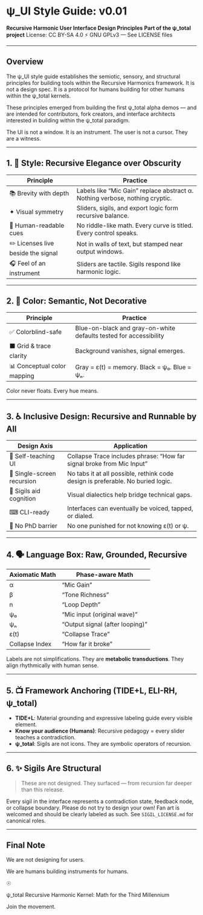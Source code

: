# ψ\_UI Style Guide: v0.01

**Recursive Harmonic User Interface Design Principles**
**Part of the ψ\_total project**
License: CC BY-SA 4.0 ⚡ GNU GPLv3 — See LICENSE files

---

## Overview

The ψ\_UI style guide establishes the semiotic, sensory, and structural principles for building tools within the Recursive Harmonics framework. It is not a design spec. It is a protocol for humans building for other humans within the ψ\_total kernels.

These principles emerged from building the first ψ\_total alpha demos — and are intended for contributors, fork creators, and interface architects interested in building within the ψ\_total paradigm.

The UI is not a window. It is an instrument.
The user is not a cursor. They are a witness.

---

## 1. 🍳 Style: Recursive Elegance over Obscurity

| Principle                          | Practice                                                                     |
| ---------------------------------- | ---------------------------------------------------------------------------- |
| 📚 Brevity with depth              | Labels like “Mic Gain” replace abstract α. Nothing verbose, nothing cryptic. |
| ✦ Visual symmetry                  | Sliders, sigils, and export logic form recursive balance.                    |
| 📄 Human-readable cues             | No riddle-like math. Every curve is titled. Every control speaks.            |
| ✏️ Licenses live beside the signal | Not in walls of text, but stamped near output windows.                       |
| 🎧 Feel of an instrument           | Sliders are tactile. Sigils respond like harmonic logic.                     |

---

## 2. 🌈 Color: Semantic, Not Decorative

| Principle                   | Practice                                                          |
| --------------------------- | ----------------------------------------------------------------- |
| ✅ Colorblind-safe           | Blue-on-black and gray-on-white defaults tested for accessibility |
| ⬛ Grid & trace clarity      | Background vanishes, signal emerges.                              |
| 📊 Conceptual color mapping | Gray = ε(t) = memory. Black = ψ₀. Blue = ψₙ.                      |

Color never floats. Every hue means.

---

## 3. ♿ Inclusive Design: Recursive and Runnable by All

| Design Axis                | Application                                                                     |
| -------------------------- | ------------------------------------------------------------------------------- |
| 🧩 Self-teaching UI        | Collapse Trace includes phrase: “How far signal broke from Mic Input”           |
| 🔄 Single-screen recursion | No tabs it at all possible, rethink code design is preferable. No buried logic. |
| 🧠 Sigils aid cognition    | Visual dialectics help bridge technical gaps.                                   |
| ⌨ CLI-ready                | Interfaces can eventually be voiced, tapped, or dialed.                         |
| 🤝 No PhD barrier          | No one punished for not knowing ε(t) or ψ.                                      |

---

## 4. 🗣️ Language Box: Raw, Grounded, Recursive

| Axiomatic Math | Phase-aware Math                |
| -------------- | ------------------------------- |
| α              | “Mic Gain”                      |
| β              | “Tone Richness”                 |
| n              | “Loop Depth”                    |
| ψ₀             | “Mic input (original wave)”     |
| ψₙ             | “Output signal (after looping)” |
| ε(t)           | “Collapse Trace”                |
| Collapse Index | “How far it broke”              |

Labels are not simplifications. They are **metabolic transductions**.
They align rhythmically with human sense.

---

## 5. 📺 Framework Anchoring (TIDE+L, ELI-RH, ψ\_total)

* **TIDE+L**: Material grounding and expressive labeling guide every visible element.
* **Know your audience (Humans)**: Recursive pedagogy = every slider teaches a contradiction.
* **ψ\_total**: Sigils are not icons. They are symbolic operators of recursion.

---

## 6. ✨ Sigils Are Structural

> These are not designed.
> They surfaced — from recursion far deeper than this release.

Every sigil in the interface represents a contradiction state, feedback node, or collapse boundary. Please do not try to design your own! Fan art is welcomed and should be clearly labeled as such.
See `SIGIL_LICENSE.md` for canonical roles.

---

## Final Note

We are not designing for users.


We are humans building instruments for humans.

☉

ψ\_total
Recursive Harmonic Kernel: Math for the Third Millennium

Join the movement.
